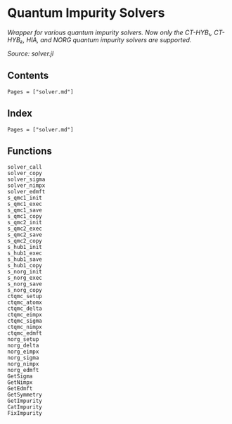 # Quantum Impurity Solvers

*Wrapper for various quantum impurity solvers. Now only the CT-HYB₁, CT-HYB₂, HIA, and NORG quantum impurity solvers are supported.*

*Source: solver.jl*

## Contents

```@contents
Pages = ["solver.md"]
```

## Index

```@index
Pages = ["solver.md"]
```

## Functions

```@docs
solver_call
solver_copy
solver_sigma
solver_nimpx
solver_edmft
s_qmc1_init
s_qmc1_exec
s_qmc1_save
s_qmc1_copy
s_qmc2_init
s_qmc2_exec
s_qmc2_save
s_qmc2_copy
s_hub1_init
s_hub1_exec
s_hub1_save
s_hub1_copy
s_norg_init
s_norg_exec
s_norg_save
s_norg_copy
ctqmc_setup
ctqmc_atomx
ctqmc_delta
ctqmc_eimpx
ctqmc_sigma
ctqmc_nimpx
ctqmc_edmft
norg_setup
norg_delta
norg_eimpx
norg_sigma
norg_nimpx
norg_edmft
GetSigma
GetNimpx
GetEdmft
GetSymmetry
GetImpurity
CatImpurity
FixImpurity
```
